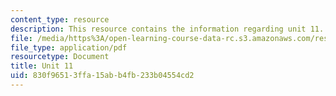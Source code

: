 ```yaml
---
content_type: resource
description: This resource contains the information regarding unit 11.
file: /media/https%3A/open-learning-course-data-rc.s3.amazonaws.com/res-21g-003-learning-chinese-a-foundation-course-in-mandarin-spring-2011/830f96513ffa15abb4fb233b04554cd2_MITRES_21G_003S11_unit11.pdf
file_type: application/pdf
resourcetype: Document
title: Unit 11
uid: 830f9651-3ffa-15ab-b4fb-233b04554cd2
---
```

